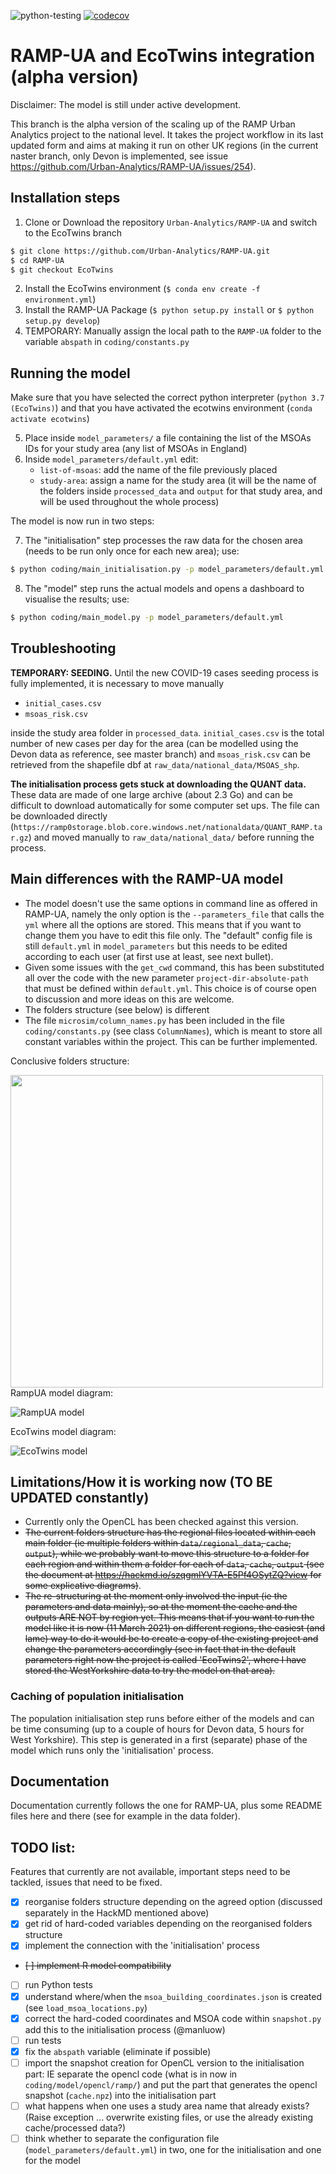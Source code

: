 ![python-testing](https://github.com/Urban-Analytics/RAMP-UA/workflows/python-testing/badge.svg)
[![codecov](https://codecov.io/gh/Urban-Analytics/RAMP-UA/branch/master/graph/badge.svg)](https://codecov.io/gh/Urban-Analytics/RAMP-UA)
# RAMP-UA and EcoTwins integration (alpha version)

Disclaimer: The model is still under active development.

This branch is the alpha version of the scaling up of the RAMP Urban Analytics project to the national level. It takes the project workflow in its last updated form and aims at making it run on other UK regions (in the current naster branch, only Devon is implemented, see issue https://github.com/Urban-Analytics/RAMP-UA/issues/254).

## Installation steps
1. Clone or Download the repository `Urban-Analytics/RAMP-UA` and switch to the EcoTwins branch 
```bash
$ git clone https://github.com/Urban-Analytics/RAMP-UA.git
$ cd RAMP-UA
$ git checkout EcoTwins
```
2. Install the EcoTwins environment (`$ conda env create -f environment.yml`)
3. Install the RAMP-UA Package (`$ python setup.py install` or `$ python setup.py develop`)
4. TEMPORARY: Manually assign the local path to the `RAMP-UA` folder to the variable `abspath` in `coding/constants.py` 

## Running the model
Make sure that you have selected the correct python interpreter (`python 3.7 (EcoTwins)`) and that you have activated the ecotwins environment (`conda activate ecotwins`)

5. Place inside `model_parameters/` a file containing the list of the MSOAs IDs for your study area (any list of MSOAs in England)
6. Inside `model_parameters/default.yml` edit:
    - `list-of-msoas`: add the name of the file previously placed
    - `study-area`: assign a name for the study area (it will be the name of the folders inside `processed_data` and `output` for that study area, and will be used throughout the whole process)
   
The model is now run in two steps:

7. The "initialisation" step processes the raw data for the chosen area (needs to be run only once for each new area); use:
```bash
$ python coding/main_initialisation.py -p model_parameters/default.yml
```
8. The "model" step runs the actual models and opens a dashboard to visualise the results; use:
```bash
$ python coding/main_model.py -p model_parameters/default.yml
```

## Troubleshooting
**TEMPORARY: SEEDING.**
Until the new COVID-19 cases seeding process is fully implemented, it is necessary to move manually 
- `initial_cases.csv`
- `msoas_risk.csv`

inside the study area folder in `processed_data`. `initial_cases.csv` is the total number of new cases per day for the area (can be modelled using the Devon data as reference, see master branch) and `msoas_risk.csv` can be retrieved from the shapefile dbf at `raw_data/national_data/MSOAS_shp`.

**The initialisation process gets stuck at downloading the QUANT data.**
These data are made of one large archive (about 2.3 Go) and can be difficult to download automatically for some computer set ups. The file can be downloaded directly (`https://ramp0storage.blob.core.windows.net/nationaldata/QUANT_RAMP.tar.gz`) and moved manually to `raw_data/national_data/` before running the process.

## Main differences with the RAMP-UA model
- The model doesn't use the same options in command line as offered in RAMP-UA, namely the only option is the `--parameters_file` that calls the `yml` where all the options are stored. This means that if you want to change them you have to edit this file only.
The "default" config file is still `default.yml` in `model_parameters` but this needs to be edited according to each user (at first use at least, see next bullet).
- Given some issues with the `get_cwd` command, this has been substituted all over the code with the new parameter `project-dir-absolute-path` that must be defined within `default.yml`. This choice is of course open to discussion and more ideas on this are welcome.
- The folders structure (see below) is different
- The file `microsim/column_names.py` has been included in the file `coding/constants.py` (see class `ColumnNames`), which is meant to store all constant variables within the project. This can be further implemented.

Conclusive folders structure:

<!-- ![EcoTwins folders structure](https://github.com/Urban-Analytics/RAMP-UA/blob/EcoTwins/img/folders_structure.png){:height="50%" width="50%"} -->
<img src="https://github.com/Urban-Analytics/RAMP-UA/blob/EcoTwins/img/folders_structure.png" width="500">
RampUA model diagram:

![RampUA model](https://github.com/Urban-Analytics/RAMP-UA/blob/EcoTwins/img/model_diagram_rampUA.png)

EcoTwins model diagram:

![EcoTwins model](https://github.com/Urban-Analytics/RAMP-UA/blob/EcoTwins/img/model_diagram_EcoTwins.png)


## Limitations/How it is working now (TO BE UPDATED constantly)
- Currently only the OpenCL has been checked against this version.
- <strike>The current folders structure has the regional files located within each main folder (ie multiple folders within `data/regional_data`, `cache`, `output`), while we probably want to move this structure to a folder for each region and within them a folder for each of `data`, `cache`, `output` (see the document at https://hackmd.io/szqgmlYVTA-E5Pf4OSytZQ?view for some explicative diagrams)</strike>.
- <strike>The re-structuring at the moment only involved the input (ie the parameters and data mainly), so at the moment the cache and the outputs ARE NOT by region yet. This means that if you want to run the model like it is now (11 March 2021) on different regions, the easiest (and lame) way to do it would be to create a copy of the existing project and change the parameters accordingly (see in fact that in the default parameters right now the project is called 'EcoTwins2', where I have stored the WestYorkshire data to try the model on that area).</strike>


### Caching of population initialisation
The population initialisation step runs before either of the models and can be time consuming (up to a couple of hours for Devon data, 5 hours for West Yorkshire).
This step is generated in a first (separate) phase of the model which runs only the 'initialisation' process.

## Documentation
Documentation currently follows the one for RAMP-UA, plus some README files here and there (see for example in the data folder).


## TODO list:
Features that currently are not available, important steps need to be tackled, issues that need to be fixed.
- [X] reorganise folders structure depending on the agreed option (discussed separately in the HackMD mentioned above)
- [X] get rid of hard-coded variables depending on the reorganised folders structure
- [X] implement the connection with the 'initialisation' process
- <strike> [ ] implement R model compatibility </strike>
- [ ] run Python tests
- [X] understand where/when the `msoa_building_coordinates.json` is created (see `load_msoa_locations.py`)
- [X] correct the hard-coded coordinates and MSOA code within `snapshot.py` add this to the initialisation process (@manluow)
- [ ] run tests
- [X] fix the `abspath` variable (eliminate if possible)
- [ ] import the snapshot creation for OpenCL version to the initialisation part: IE separate the opencl code (what is in now in `coding/model/opencl/ramp/`) and put the part that generates the opencl snapshot (`cache.npz`) into the initialisation part 
- [ ] what happens when one uses a study area name that already exists? (Raise exception ... overwrite existing files, or use the already existing cache/processed data?)
- [ ] think whether to separate the configuration file (`model_parameters/default.yml`) in two, one for the initialisation and one for the model
